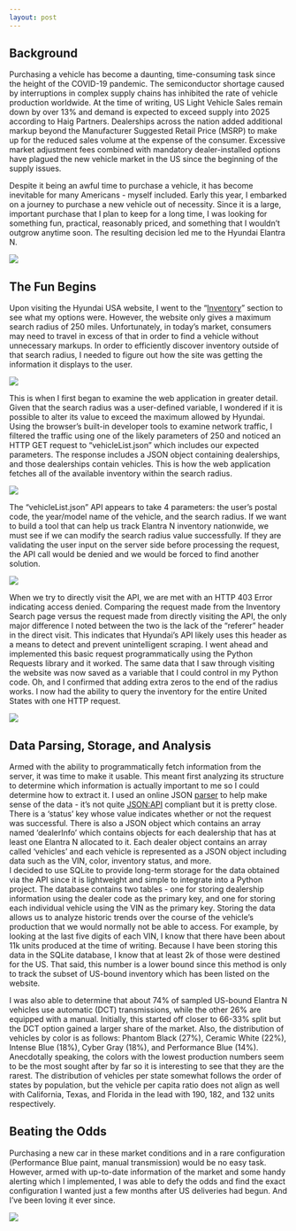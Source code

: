 ```yaml
---
layout: post
---
```


## Background
Purchasing a vehicle has become a daunting, time-consuming task since the height of the COVID-19 pandemic. The semiconductor shortage caused by interruptions in complex supply chains has inhibited the rate of vehicle production worldwide. At the time of writing, US Light Vehicle Sales remain down by over 13% and demand is expected to exceed supply into 2025 according to Haig Partners. Dealerships across the nation added additional markup beyond the Manufacturer Suggested Retail Price (MSRP) to make up for the reduced sales volume at the expense of the consumer. Excessive market adjustment fees combined with mandatory dealer-installed options have plagued the new vehicle market in the US since the beginning of the supply issues.     

Despite it being an awful time to purchase a vehicle, it has become inevitable for many Americans - myself included. Early this year, I embarked on a journey to purchase a new vehicle out of necessity. Since it is a large, important purchase that I plan to keep for a long time, I was looking for something fun, practical, reasonably priced, and something that I wouldn’t outgrow anytime soon. The resulting decision led me to the Hyundai Elantra N.   

![](/assets/20221106-image1.jpg)

## The Fun Begins

Upon visiting the Hyundai USA website, I went to the “[Inventory](https://www.hyundaiusa.com/us/en/inventory-search)” section to see what my options were. However, the website only gives a maximum search radius of 250 miles. Unfortunately, in today’s market, consumers may need to travel in excess of that in order to find a vehicle without unnecessary markups. In order to efficiently discover inventory outside of that search radius, I needed to figure out how the site was getting the information it displays to the user.  

![](/assets/20221106-image2.png)

This is when I first began to examine the web application in greater detail. Given that the search radius was a user-defined variable, I wondered if it is possible to alter its value to exceed the maximum allowed by Hyundai. Using the browser’s built-in developer tools to examine network traffic, I filtered the traffic using one of the likely parameters of 250 and noticed an HTTP GET request to “vehicleList.json” which includes our expected parameters. The response includes a JSON object containing dealerships, and those dealerships contain vehicles. This is how the web application fetches all of the available inventory within the search radius.

![](/assets/20221106-image5.png)

The “vehicleList.json” API appears to take 4 parameters: the user’s postal code, the year/model name of the vehicle, and the search radius. If we want to build a tool that can help us track Elantra N inventory nationwide, we must see if we can modify the search radius value successfully. If they are validating the user input on the server side before processing the request, the API call would be denied and we would be forced to find another solution.

![](/assets/20221106-image3.png)

When we try to directly visit the API, we are met with an HTTP 403 Error indicating access denied. Comparing the request made from the Inventory Search page versus the request made from directly visiting the API, the only major difference I noted between the two is the lack of the “referer” header in the direct visit. This indicates that Hyundai’s API likely uses  this header as a means to detect and prevent unintelligent scraping. I went ahead and implemented this basic request programmatically using the Python Requests library and it worked. The same data that I saw through visiting the website was now saved as a variable that I could control in my Python code. Oh, and I confirmed that adding extra zeros to the end of the radius works. I now had the ability to query the inventory for the entire United States with one HTTP request.   

![](/assets/20221106-image4.png)

## Data Parsing, Storage, and Analysis
Armed with the ability to programmatically fetch information from the server, it was time to make it usable. This meant first analyzing its structure to determine which information is actually important to me so I could determine how to extract it. I used an online JSON [parser](http://json.parser.online.fr/) to help make sense of the data - it’s not quite [JSON:API](https://jsonapi.org/) compliant but it is pretty close. There is a ‘status’ key whose value indicates whether or not the request was successful. There is also a JSON object which contains an array named ‘dealerInfo’ which contains objects for each dealership that has at least one Elantra N allocated to it. Each dealer object contains an array called ‘vehicles’ and each vehicle is represented as a JSON object including data such as the VIN, color, inventory status, and more.         
I decided to use SQLite to provide long-term storage for the data obtained via the API since it is lightweight and simple to integrate into a Python project. The database contains two tables - one for storing dealership information using the dealer code as the primary key, and one for storing each individual vehicle using the VIN as the primary key. 
Storing the data allows us to analyze historic trends over the course of the vehicle’s production that we would normally not be able to access. For example, by looking at the last five digits of each VIN, I know that there have been about 11k units produced at the time of writing. Because I have been storing this data in the SQLite database, I know that at least 2k of those were destined for the US. That said, this number is a lower bound since this method is only to track the subset of US-bound inventory which has been listed on the website. 

I was also able to determine that about 74% of sampled US-bound Elantra N vehicles use automatic (DCT) transmissions, while the other 26% are equipped with a manual. Initially, this started off closer to 66-33% split but the DCT option gained a larger share of the market. Also, the distribution of vehicles by color is as follows: Phantom Black (27%), Ceramic White (22%), Intense Blue (18%), Cyber Gray (18%), and Performance Blue (14%). Anecdotally speaking, the colors with the lowest production numbers seem to be the most sought after by far so it is interesting to see that they are the rarest. The distribution of vehicles per state somewhat follows the order of states by population, but the vehicle per capita ratio does not align as well with California, Texas, and Florida in the lead with 190, 182, and 132 units respectively.  

## Beating the Odds
Purchasing a new car in these market conditions and in a rare configuration (Performance Blue paint, manual transmission) would be no easy task. However, armed with up-to-date information of the market and some handy alerting which I implemented, I was able to defy the odds and find the exact configuration I wanted just a few months after US deliveries had begun. And I’ve been loving it ever since. 

![](/assets/20221106-image6.jpg)

